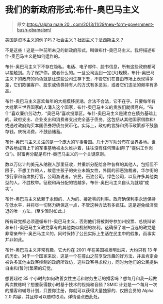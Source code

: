 # 我们的新政府形式:布什-奥巴马主义

> 原文:[https://alpha male 20 . com/2013/11/29/new-form-government-bush-obamaism/](https://alphamale20.com/2013/11/29/new-form-government-bush-obamaism/)

美国是资本主义的例子吗？社会主义？社团主义？法西斯主义？

不是这些！这是一种前所未见的新政府形式，叫做布什-奥巴马主义。我将描述布什-奥巴马主义是如何运作的。

布什-奥巴马主义下不存在隐私。电话、电子邮件、脸书信息，所有这些政府都可以接触到。为了保护你。或者什么的。一旦公司达到一定(大)规模，布什-奥巴马主义下的政府的角色就是让这些公司生存下去，不管它们在自由市场上表现得多差，它们欺骗客户、股东或债券持有人的方式有多恶劣，或者它们违法的频率有多高。

布什-奥巴马主义喜欢每年的大规模移民潮。合法不合法，它不在乎。只要每年有大批第三世界国家的人涌入这个国家，布什-奥巴马主义的贵族们就很高兴。“布什”喜欢廉价劳动力，“奥巴马”喜欢投票区。布什-奥巴马主义是建立在债务基础上的。政府支出、企业支出和消费者支出完全基于债务。这包括从其他国家借款和/或通过政府购买本国债券将债务货币化。实际上，政府的言辞和货币政策都不鼓励存钱。庆祝消费，不鼓励储蓄。

布什-奥巴马主义关注的是一个庞大的军事帝国。几十万军队分布在世界各地。世界各地成百上千的军事基地被永久维护着，往往没有任何理由(除了“提供工作岗位”)。财富再分配是布什-奥巴马主义的一个关键原则。

数以万亿计的美元从纳税人那里征收，并重新分配给各种各样的其他人，包括但不限于，不想工作的人，故意生孩子的失业未婚女性，外国的邪恶独裁者，华尔街的银行家和首席执行官，公司游说者，农民，石油公司，绿色公司，以及许多其他类型的人，不胜枚举。征税和再分配的钱越多，布什-奥巴马主义自认为就越“成功”。

布什-奥巴马主义依赖于永恒的、人为的、接近零的利率。政府确保利率永远保持在低水平，并将尽一切努力确保这一点，不管这种方法有多疯狂。这是避免经济衰退的唯一方法。(至少暂时如此。)

所有政党都必须遵循布什-奥巴马主义，否则他们将被剥夺参加州投票、总统辩论和布什-奥巴马主义政党享有的其他类似机制的权利。这确保了唯一当选的政党是非常亲布什-奥巴马主义的，同时保持了公民实际上生活在民主中的假象，而事实并非如此。

布什-奥巴马主义非常有趣。它大约在 2001 年在美国被发明出来，大约只有 13 年的历史。对于一个国家来说，这是一个在撞山之前享受乐趣的好方法，并且肯定会被许多其他由政客控制的政府所效仿，这些政客寻求权力，同时为他们的公民提供自由和(暂时)繁荣的幻觉。

想要超过 35 个小时的如何改善女性生活和财务生活的播客吗？想每月和我一起做两次教练吗？想要获得数小时基于技术的视频和音频？SMIC 计划是一个每月一次的播客和辅导计划，只要你注册，你就可以获得大量独家的、仅限会员的 Alpha 2.0 内容，并且你可以随时取消。详情请点击此处。